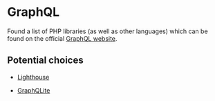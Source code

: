 # GraphQL

Found a list of PHP libraries (as well as other languages) which can be found on the official [GraphQL website](https://graphql.org/code/#php).

## Potential choices

- [Lighthouse](https://lighthouse-php.com)

- [GraphQLite](https://graphqlite.thecodingmachine.io)
